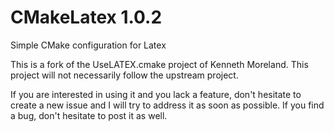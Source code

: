 CMakeLatex 1.0.2
================

Simple CMake configuration for Latex

This is a fork of the UseLATEX.cmake project of Kenneth Moreland. This project will not necessarily follow the upstream project. 

If you are interested in using it and you lack a feature, don't hesitate to create a new issue and I will try to address it as soon as possible. If you find a bug, don't hesitate to post it as well. 
